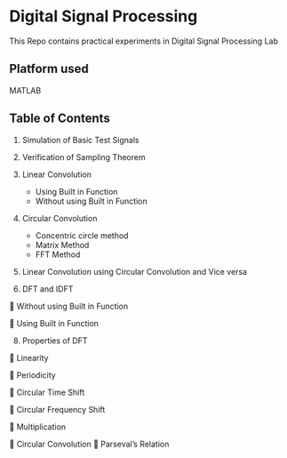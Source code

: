 # Digital Signal Processing
This Repo contains practical experiments in Digital Signal Processing Lab

## Platform used
MATLAB

## Table of Contents
1.	Simulation of Basic Test Signals
2.	Verification of Sampling Theorem
3.	Linear Convolution
     - Using Built in Function
  	  - Without using Built in Function
5.	Circular Convolution
     - Concentric circle method
  	  - Matrix Method
  	  - FFT Method

7.	Linear Convolution using Circular Convolution and Vice versa
8.	DFT and IDFT

	Without using Built in Function

	Using Built in Function

8.	Properties of DFT

	Linearity

	Periodicity

	Circular Time Shift

	Circular Frequency Shift

	Multiplication

	Circular Convolution
	Parseval’s Relation


